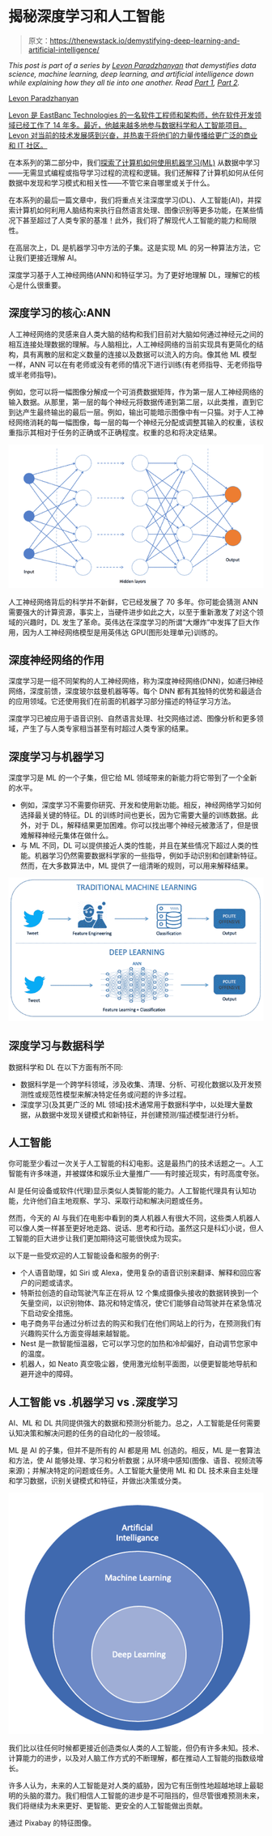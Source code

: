 # 揭秘深度学习和人工智能

> 原文：<https://thenewstack.io/demystifying-deep-learning-and-artificial-intelligence/>

*This post is part of a series by [Levon Paradzhanyan](https://www.linkedin.com/in/lparajanoff/) that demystifies data science, machine learning, deep learning, and artificial intelligence down while explaining how they all tie into one another. Read [Part 1](https://thenewstack.io/primer-demystifying-data-science/), [Part 2](https://thenewstack.io/demystifying-machine-learning-how-ml-discovers-new-information/).*

[](https://www.linkedin.com/in/lparajanoff/)

[Levon Paradzhanyan](https://www.linkedin.com/in/lparajanoff/)

[Levon 是 EastBanc Technologies 的一名软件工程师和架构师，他在软件开发领域已经工作了 14 年多。最近，他越来越多地参与数据科学和人工智能项目。Levon 对当前的技术发展感到兴奋，并热衷于将他们的力量传播给更广泛的商业和 IT 社区。](https://www.linkedin.com/in/lparajanoff/)

[](https://www.linkedin.com/in/lparajanoff/)[](https://www.linkedin.com/in/lparajanoff/)

在本系列的第二部分中，我们[探索了计算机如何使用机器学习(ML)](https://thenewstack.io/demystifying-machine-learning-how-ml-discovers-new-information/) 从数据中学习——无需显式编程或指导学习过程的流程和逻辑。我们还解释了计算机如何从任何数据中发现和学习模式和相关性——不管它来自哪里或关于什么。

在本系列的最后一篇文章中，我们将重点关注深度学习(DL)、人工智能(AI)，并探索计算机如何利用人脑结构来执行自然语言处理、图像识别等更多功能，在某些情况下甚至超过了人类专家的基准！此外，我们将了解现代人工智能的能力和局限性。

在高层次上，DL 是机器学习中方法的子集。这是实现 ML 的另一种算法方法，它让我们更接近理解 AI。

深度学习基于人工神经网络(ANN)和特征学习。为了更好地理解 DL，理解它的核心是什么很重要。

## 深度学习的核心:ANN

人工神经网络的灵感来自人类大脑的结构和我们目前对大脑如何通过神经元之间的相互连接处理数据的理解。与人脑相比，人工神经网络的当前实现具有更简化的结构，具有离散的层和定义数量的连接以及数据可以流入的方向。像其他 ML 模型一样，ANN 可以在有老师或没有老师的情况下进行训练(有老师指导、无老师指导或半老师指导)。

例如，您可以将一幅图像分解成一个可消费数据矩阵，作为第一层人工神经网络的输入数据。从那里，第一层的每个神经元将数据传递到第二层，以此类推，直到它到达产生最终输出的最后一层。例如，输出可能暗示图像中有一只猫。对于人工神经网络消耗的每一幅图像，每一层的每一个神经元分配或调整其输入的权重，该权重指示其相对于任务的正确或不正确程度。权重的总和将决定结果。

![The Core of Deep Learning: ANN](img/affe50eff1d4fd9c4c8ba1940d3ccae3.png)

人工神经网络背后的科学并不新鲜，它已经发展了 70 多年。你可能会猜测 ANN 需要强大的计算资源，事实上，当硬件进步如此之大，以至于重新激发了对这个领域的兴趣时，DL 发生了革命。英伟达在深度学习的所谓“大爆炸”中发挥了巨大作用，因为人工神经网络模型是用英伟达 GPU(图形处理单元)训练的。

## 深度神经网络的作用

深度学习是一组不同架构的人工神经网络，称为深度神经网络(DNN)，如递归神经网络，深度前馈，深度玻尔兹曼机器等等。每个 DNN 都有其独特的优势和最适合的应用领域。它还使用我们在前面的机器学习部分描述的特征学习方法。

深度学习已被应用于语音识别、自然语言处理、社交网络过滤、图像分析和更多领域，产生了与人类专家相当甚至有时超过人类专家的结果。

## 深度学习与机器学习

深度学习是 ML 的一个子集，但它给 ML 领域带来的新能力将它带到了一个全新的水平。

*   例如，深度学习不需要你研究、开发和使用新功能。相反，神经网络学习如何选择最关键的特征。DL 的训练时间也更长，因为它需要大量的训练数据。此外，对于 DL，解释结果更加困难。你可以找出哪个神经元被激活了，但是很难解释神经元集体在做什么。
*   与 ML 不同，DL 可以提供接近人类的性能，并且在某些情况下超过人类的性能。机器学习仍然需要数据科学家的一些指导，例如手动识别和创建新特征。然而，在大多数算法中，ML 提供了一组清晰的规则，可以用来解释结果。

![traditional machine learning vs deep learning](img/426c910d5c5a69bfd92901dbb5323965.png)

## 深度学习与数据科学

数据科学和 DL 在以下方面有所不同:

*   数据科学是一个跨学科领域，涉及收集、清理、分析、可视化数据以及开发预测性或规范性模型来解决特定任务或问题的许多过程。
*   深度学习(及其更广泛的 ML 领域)技术通常用于数据科学中，以处理大量数据，从数据中发现关键模式和新特征，并创建预测/描述模型进行分析。

## 人工智能

你可能至少看过一次关于人工智能的科幻电影。这是最热门的技术话题之一。人工智能有许多味道，并被媒体和娱乐业大量推广——有时接近现实，有时高度夸张。

AI 是任何设备或软件(代理)显示类似人类智能的能力。人工智能代理具有认知功能，允许他们自主地观察、学习、采取行动和解决问题或任务。

然而，今天的 AI 与我们在电影中看到的类人机器人有很大不同，这些类人机器人可以像人类一样甚至更好地走路、说话、思考和行动。虽然这只是科幻小说，但人工智能的巨大进步让我们更加期待这可能很快成为现实。

以下是一些受欢迎的人工智能设备和服务的例子:

*   个人语音助理，如 Siri 或 Alexa，使用复杂的语音识别来翻译、解释和回应客户的问题或请求。
*   特斯拉创造的自动驾驶汽车正在将从 12 个集成摄像头接收的数据转换到一个矢量空间，以识别物体、路况和特定情况，使它们能够自动驾驶并在紧急情况下启动安全措施。
*   电子商务平台通过分析过去的购买和我们在他们网站上的行为，在预测我们有兴趣购买什么方面变得越来越智能。
*   Nest 是一款智能恒温器，它可以学习您的加热和冷却偏好，自动调节您家中的温度。
*   机器人，如 Neato 真空吸尘器，使用激光绘制平面图，以便更智能地导航和避开途中的障碍。

## 人工智能 vs .机器学习 vs .深度学习

AI、ML 和 DL 共同提供强大的数据和预测分析能力。总之，人工智能是任何需要认知决策和解决问题的任务的自动化的一般领域。

ML 是 AI 的子集，但并不是所有的 AI 都是用 ML 创造的。相反，ML 是一套算法和方法，使 AI 能够处理、学习和分析数据；从环境中感知(图像、语音、视频流等来源)；并解决特定的问题或任务。人工智能大量使用 ML 和 DL 技术来自主处理和学习数据，识别关键模式和特征，并做出决策或分类。

![DL, ML, AI](img/83924fbf1a037cc00dc5541e5cf22976.png)

我们比以往任何时候都更接近创造类似人类的人工智能，但仍有许多未知。技术、计算能力的进步，以及对人脑工作方式的不断理解，都在推动人工智能的指数级增长。

许多人认为，未来的人工智能是对人类的威胁，因为它有压倒性地超越地球上最聪明的头脑的潜力。我们相信人工智能的进步是不可阻挡的，但尽管很难预测未来，我们将继续为未来更好、更智能、更安全的人工智能做出贡献。

通过 Pixabay 的特征图像。

<svg xmlns:xlink="http://www.w3.org/1999/xlink" viewBox="0 0 68 31" version="1.1"><title>Group</title> <desc>Created with Sketch.</desc></svg>